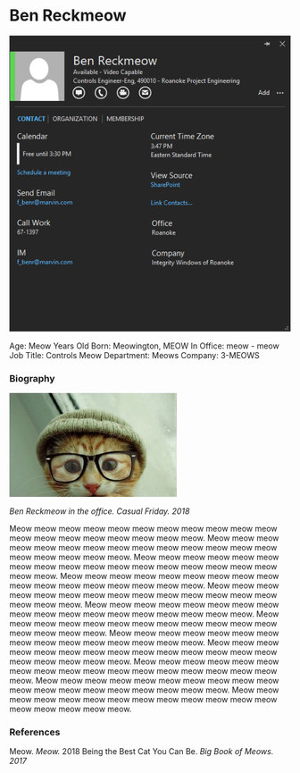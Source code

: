 <!-- TITLE: MVP List -->
<!-- SUBTITLE: A quick summary of MVP List -->

# Ben Reckmeow

![Benreckmeow](benreckmeow.png "Benreckmeow")

Age: Meow Years Old
Born: Meowington, MEOW
In Office: meow - meow
Job Title:  Controls Meow
Department: Meows
Company: 3-MEOWS


### Biography

![chipster](chipster.jpg "chipster")

*Ben Reckmeow in the office. Casual Friday. 2018*

Meow meow meow meow meow meow meow meow meow meow meow meow meow meow meow meow meow meow meow. Meow meow meow meow meow meow meow meow meow meow meow meow meow meow meow meow meow meow meow. Meow meow meow meow meow meow meow meow meow meow meow meow meow meow meow meow meow meow meow. Meow meow meow meow meow meow meow meow meow meow meow meow meow meow meow meow meow. Meow meow meow meow meow meow meow meow meow meow meow meow meow meow meow meow meow. Meow meow meow meow meow meow meow meow meow meow meow meow meow meow meow meow meow meow. Meow meow meow meow meow meow meow meow meow meow meow meow meow meow meow meow. Meow meow meow meow meow meow meow meow meow meow meow meow meow meow meow. Meow meow meow meow meow meow meow meow meow meow meow meow meow meow meow meow meow meow meow. Meow meow meow meow meow meow meow meow meow meow meow meow meow meow meow meow meow meow. Meow meow meow meow meow meow meow meow meow meow meow meow meow meow meow meow meow meow meow. Meow meow meow meow meow meow meow meow meow meow meow meow meow meow meow meow meow meow.


### References
Meow. *Meow.* 2018
Being the Best Cat You Can Be. *Big Book of Meows.  2017*
